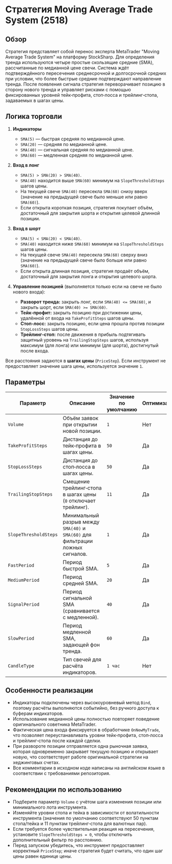 # Стратегия Moving Average Trade System (2518)

## Обзор

Стратегия представляет собой перенос эксперта MetaTrader "Moving Average Trade System" на платформу StockSharp. Для определения тренда используются четыре простые скользящие средние (SMA), рассчитанные по медианной цене свечи. Система ждёт подтверждённого пересечения среднесрочной и долгосрочной средних при условии, что более быстрые средние подтверждают направление тренда. После появления сигнала стратегия переворачивает позицию в сторону нового тренда и управляет рисками с помощью фиксированных уровней тейк‑профита, стоп‑лосса и трейлинг‑стопа, задаваемых в шагах цены.

## Логика торговли

1. **Индикаторы**
   - `SMA(5)` — быстрая средняя по медианной цене.
   - `SMA(20)` — средняя по медианной цене.
   - `SMA(40)` — сигнальная средняя по медианной цене.
   - `SMA(60)` — медленная средняя по медианной цене.

2. **Вход в лонг**
   - `SMA(5) > SMA(20) > SMA(40)`.
   - `SMA(40)` находится выше `SMA(60)` минимум на `SlopeThresholdSteps` шагов цены.
   - На текущей свече `SMA(40)` пересекла `SMA(60)` снизу вверх (значение на предыдущей свече было меньше или равно `SMA(60)`).
   - Если открыта короткая позиция, стратегия покупает объём, достаточный для закрытия шорта и открытия целевой длинной позиции.

3. **Вход в шорт**
   - `SMA(5) < SMA(20) < SMA(40)`.
   - `SMA(40)` находится ниже `SMA(60)` минимум на `SlopeThresholdSteps` шагов цены.
   - На текущей свече `SMA(40)` пересекла `SMA(60)` сверху вниз (значение на предыдущей свече было больше или равно `SMA(60)`).
   - Если открыта длинная позиция, стратегия продаёт объём, достаточный для закрытия лонга и открытия целевого шорта.

4. **Управление позицией** (выполняется только если на свече не было нового входа):
   - **Разворот тренда:** закрыть лонг, если `SMA(40) <= SMA(60)`, и закрыть шорт, если `SMA(40) >= SMA(60)`.
   - **Тейк‑профит:** закрыть позицию при достижении цены, удалённой от входа на `TakeProfitSteps` шагов цены.
   - **Стоп‑лосс:** закрыть позицию, если цена прошла против позиции `StopLossSteps` шагов цены.
   - **Трейлинг‑стоп:** после движения в прибыль подтягивать защитный уровень на `TrailingStopSteps` шагов, используя максимум (для лонга) или минимум (для шорта), достигнутый после входа.

Все расстояния задаются в **шагах цены** (`PriceStep`). Если инструмент не предоставляет значение шага цены, используется значение `1`.

## Параметры

| Параметр | Описание | Значение по умолчанию | Оптимизация |
| --- | --- | --- | --- |
| `Volume` | Объём заявок при открытии новой позиции. | `1` | Нет |
| `TakeProfitSteps` | Дистанция до тейк‑профита в шагах цены. | `50` | Да |
| `StopLossSteps` | Дистанция до стоп‑лосса в шагах цены. | `50` | Да |
| `TrailingStopSteps` | Смещение трейлинг‑стопа в шагах цены (`0` отключает трейлинг). | `11` | Да |
| `SlopeThresholdSteps` | Минимальный разрыв между `SMA(40)` и `SMA(60)` для фильтрации ложных сигналов. | `1` | Да |
| `FastPeriod` | Период быстрой SMA. | `5` | Да |
| `MediumPeriod` | Период средней SMA. | `20` | Да |
| `SignalPeriod` | Период сигнальной SMA (сравнивается с медленной). | `40` | Да |
| `SlowPeriod` | Период медленной SMA, задающей фон тренда. | `60` | Да |
| `CandleType` | Тип свечей для расчёта индикаторов. | `1 час` | Нет |

## Особенности реализации

- Индикаторы подключены через высокоуровневый метод `Bind`, поэтому расчёты выполняются событийно, без ручного доступа к буферам индикаторов.
- Использование медианной цены полностью повторяет поведение оригинального советника MetaTrader.
- Фактическая цена входа фиксируется в обработчике `OnNewMyTrade`, что позволяет переустанавливать уровни тейк‑профита, стоп‑лосса и трейлинг‑стопа после каждой сделки.
- При развороте позиции отправляется одна рыночная заявка, которая одновременно закрывает текущую позицию и открывает новую, что соответствует работе оригинальной стратегии на хеджинговых счетах.
- Все комментарии в исходном коде написаны на английском языке в соответствии с требованиями репозитория.

## Рекомендации по использованию

- Подберите параметр `Volume` с учётом шага изменения позиции или минимального лота инструмента.
- Изменяйте уровни стопа и тейка в зависимости от волатильности инструмента (значения по умолчанию соответствуют 50 пунктам стопа/тейка и 11 пунктам трейлинг‑стопа для валютных пар).
- Если требуется более чувствительная реакция на пересечения, установите `SlopeThresholdSteps = 0`, чтобы отключить дополнительный фильтр по расстоянию.
- Перед запуском убедитесь, что инструмент предоставляет корректный `PriceStep`; иначе стратегия будет считать, что один шаг цены равен единице цены.
